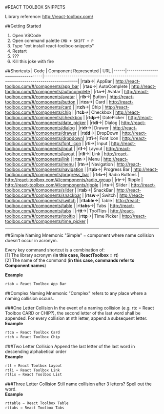 #REACT TOOLBOX SNIPPETS

Library reference: http://react-toolbox.com/

##Getting Started
1. Open VSCode 
2. Open command palette ```CMD + SHIFT + P```
3. Type "ext install react-toolbox-snippets"
4. Restart
5. ???
6. Kill this joke with fire


##Shortcuts
| Code | Component Represented             | URL
|------|-----------------------------------|-----------------------------------------------------------------------------------------------|
|rt**ab**&rarr;| AppBar | http://react-toolbox.com/#/components/app_bar |
|rt**ac**&rarr;| AutoComplete | http://react-toolbox.com/#/components/autocomplete |
|rt**a**&rarr;| Avatar | http://react-toolbox.com/#/components/avatar |
|rt**b**&rarr;| Button | http://react-toolbox.com/#/components/button |
|rt**ca**&rarr;| Card | http://react-toolbox.com/#/components/card |
|rt**ch**&rarr;| Chip | http://react-toolbox.com/#/components/chip |
|rt**cb**&rarr;| Checkbox | http://react-toolbox.com/#/components/checkbox |
|rt**dp**&rarr;| DatePicker | http://react-toolbox.com/#/components/date_picker |
|rt**di**&rarr;| Dialog | http://react-toolbox.com/#/components/dialog |
|rt**dr**&rarr;| Drawer | http://react-toolbox.com/#/components/drawer |
|rt**dd**&rarr;| DropDown | http://react-toolbox.com/#/components/dropdown|
|rt**fi**&rarr;| Font Icon | http://react-toolbox.com/#/components/font_icon |
|rt**i**&rarr;| Input | http://react-toolbox.com/#/components/input |
|rt**l**&rarr;| Layout | http://react-toolbox.com/#/components/layout |
|rt**li**&rarr;| Link | http://react-toolbox.com/#/components/link |
|rt**m**&rarr;| Menu | http://react-toolbox.com/#/components/menu |
|rt**n**&rarr;| Navigation | http://react-toolbox.com/#/components/navigation |
|rt**pb**&rarr;| Progress Bar | http://react-toolbox.com/#/components/progress_bar |
|rt**rb**&rarr;| Radio Buttons | http://react-toolbox.com/#/components/radio_group |
|rt**r**&rarr;| Ripple | http://react-toolbox.com/#/components/ripple |
|rt**s**&rarr;| Slider | http://react-toolbox.com/#/components/slider |
|rt**sb**&rarr;| SnackBar | http://react-toolbox.com/#/components/snackbar |
|rt**sw**&rarr;| Switch | http://react-toolbox.com/#/components/switch |
|rt**table**&rarr;| Table | http://react-toolbox.com/#/components/table |
|rt**tabs**&rarr;| Tabs | http://react-toolbox.com/#/components/tabs |
|rt**tt**&rarr;| ToolTips | http://react-toolbox.com/#/components/tooltip |
|rt**tp**&rarr;| Time Picker | http://react-toolbox.com/#/components/time_picker |


-------------------------


##Simple Naming Mnemonic
"Simple" = component where name collision doesn't occur in acronym. 

Every key command shortcut is a combination of:  
[1] The library acronym (__in this case, ReactToolbox = rt__)  
[2] The name of the command (__in this case, commands refer to Component names__)

**Example**
```javascript
rtab = React Toolbox App Bar 
```

##Complex Naming Mnemonic 
"Complex" refers to any place where a naming collision occurs.  


###One Letter Collision
In the event of a naming collision (e.g. rtc = React Toolbox CARD or CHIP?), the second letter of the last word shall be appended.
For every collision at nth letter, append a subsequent letter.   
**Example**
```javascript
rtca = React Toolbox Card
rtch = React Toolbox Chip
```

###Two Letter Collision
Append the last letter of the last word in descending alphabetical order  
**Example**
```javascript
rtl = React Toolbox Layout
rtli = React Toolbox Link
rtlis = React Toolbox List
``` 

###Three Letter Collision
Still name collision after 3 letters? Spell out the word.  
**Example**
```javascript
rttable = React Toolbox Table
rttabs = React Toolbox Tabs
```